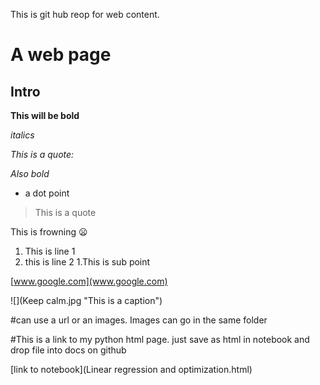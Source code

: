 
This is git hub reop for web content.



# A web page

## Intro

**This will be bold**

*italics*

*This is a quote:*

_Also bold_

* a dot point

> This is a quote

This is frowning :frowning:

1. This is line 1
1. this is line 2
  1.This is sub point 



[www.google.com](www.google.com)


![](Keep calm.jpg "This is a caption")

#can use a url or an images. Images can go in the same folder






#This is a link to my python html page. just save as html in notebook and drop file into docs on github

[link to notebook](Linear regression and optimization.html)









